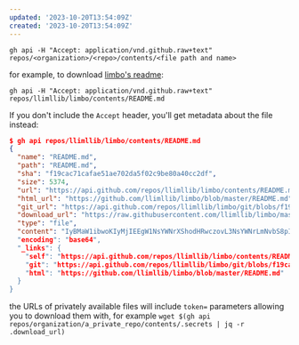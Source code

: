 ```yaml
---
updated: '2023-10-20T13:54:09Z'
created: '2023-10-20T13:54:09Z'
---
```

`gh api -H "Accept: application/vnd.github.raw+text" repos/<organization>/<repo>/contents/<file path and name>`

for example, to download [limbo's readme](https://github.com/llimllib/limbo/#readme):

`gh api -H "Accept: application/vnd.github.raw+text" repos/llimllib/limbo/contents/README.md`

If you don't include the `Accept` header, you'll get metadata about the file instead:

```json
$ gh api repos/llimllib/limbo/contents/README.md
{
  "name": "README.md",
  "path": "README.md",
  "sha": "f19cac71cafae51ae702da5f02c9be80a40cc2df",
  "size": 5374,
  "url": "https://api.github.com/repos/llimllib/limbo/contents/README.md?ref=master",
  "html_url": "https://github.com/llimllib/limbo/blob/master/README.md",
  "git_url": "https://api.github.com/repos/llimllib/limbo/git/blobs/f19cac71cafae51ae702da5f02c9be80a40cc2df",
  "download_url": "https://raw.githubusercontent.com/llimllib/limbo/master/README.md",
  "type": "file",
  "content": "IyBMaW1ibwoKIyMjIEEgW1NsYWNrXShodHRwczovL3NsYWNrLmNvbS8pIGNo\nYXRib3QKCiMjIFN0YXR1cwoKQXQgdGhlIG1vbWVudCwgSSBjb25zaWRlciBs\naW1ibyB0byBiZSBmZWF0dXJlIGNvbXBsZXRlLCBhbmQgdGhlIHByb2plY3Qg\naXMgaW4gbWFpbnRlbmFuY2UgbW9kZS4gRXZlcnkgb25jZSBpbiBhIHdoaWxl\nIEkgY29tZSBpbiBhbmQgdXBkYXRlIHRoZSBkZXBlbmRlbmNpZXMuCgpDb250\ncmlid>
  "encoding": "base64",
  "_links": {
    "self": "https://api.github.com/repos/llimllib/limbo/contents/README.md?ref=master",
    "git": "https://api.github.com/repos/llimllib/limbo/git/blobs/f19cac71cafae51ae702da5f02c9be80a40cc2df",
    "html": "https://github.com/llimllib/limbo/blob/master/README.md"
  }
}
```

the URLs of privately available files will include `token=` parameters allowing you to download them with, for example `wget $(gh api repos/organization/a_private_repo/contents/.secrets | jq -r .download_url)`